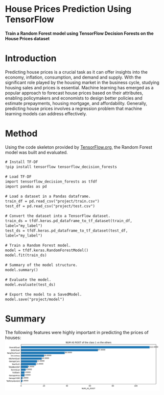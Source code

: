 # House Prices Prediction Using TensorFlow
#### Train a Random Forest model using TensorFlow Decision Forests on the House Prices dataset

# Introduction
Predicting house prices is a crucial task as it can offer insights into the economy, inflation, consumption, and demand and supply. With the significant role played by the housing market in the business cycle, studying housing sales and prices is essential. Machine learning has emerged as a popular approach to forecast house prices based on their attributes, enabling policymakers and economists to design better policies and estimate prepayments, housing mortgage, and affordability. Generally, predicting house prices involves a regression problem that machine learning models can address effectively.

# Method
Using the code skeleton provided by [TensorFlow.org](https://www.tensorflow.org/decision_forests), the Random Forest model was built and evaluated.
```
# Install TF-DF
!pip install tensorflow tensorflow_decision_forests

# Load TF-DF
import tensorflow_decision_forests as tfdf
import pandas as pd

# Load a dataset in a Pandas dataframe.
train_df = pd.read_csv("project/train.csv")
test_df = pd.read_csv("project/test.csv")

# Convert the dataset into a TensorFlow dataset.
train_ds = tfdf.keras.pd_dataframe_to_tf_dataset(train_df, label="my_label")
test_ds = tfdf.keras.pd_dataframe_to_tf_dataset(test_df, label="my_label")

# Train a Random Forest model.
model = tfdf.keras.RandomForestModel()
model.fit(train_ds)

# Summary of the model structure.
model.summary()

# Evaluate the model.
model.evaluate(test_ds)

# Export the model to a SavedModel.
model.save("project/model")
```
# Summary
The following features were highly important in predicting the prices of houses:
![](img/variable_importances.png)
